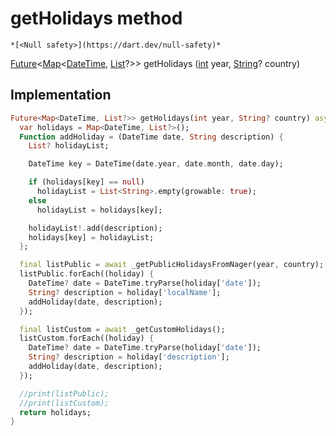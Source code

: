 


# getHolidays method




    *[<Null safety>](https://dart.dev/null-safety)*




[Future](https://api.flutter.dev/flutter/dart-async/Future-class.html)&lt;[Map](https://api.flutter.dev/flutter/dart-core/Map-class.html)&lt;[DateTime](https://api.flutter.dev/flutter/dart-core/DateTime-class.html), [List](https://api.flutter.dev/flutter/dart-core/List-class.html)?>> getHolidays
([int](https://api.flutter.dev/flutter/dart-core/int-class.html) year, [String](https://api.flutter.dev/flutter/dart-core/String-class.html)? country)








## Implementation

```dart
Future<Map<DateTime, List?>> getHolidays(int year, String? country) async {
  var holidays = Map<DateTime, List?>();
  Function addHoliday = (DateTime date, String description) {
    List? holidayList;

    DateTime key = DateTime(date.year, date.month, date.day);

    if (holidays[key] == null)
      holidayList = List<String>.empty(growable: true);
    else
      holidayList = holidays[key];

    holidayList!.add(description);
    holidays[key] = holidayList;
  };

  final listPublic = await _getPublicHolidaysFromNager(year, country);
  listPublic.forEach((holiday) {
    DateTime? date = DateTime.tryParse(holiday['date']);
    String? description = holiday['localName'];
    addHoliday(date, description);
  });

  final listCustom = await _getCustomHolidays();
  listCustom.forEach((holiday) {
    DateTime? date = DateTime.tryParse(holiday['date']);
    String? description = holiday['description'];
    addHoliday(date, description);
  });

  //print(listPublic);
  //print(listCustom);
  return holidays;
}
```








